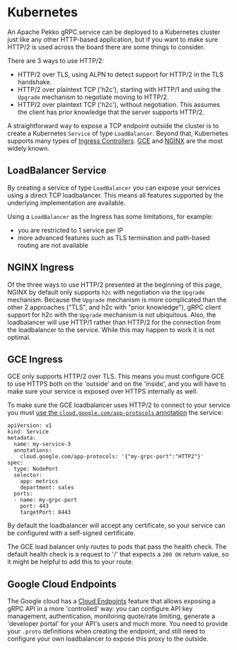# Kubernetes

An Apache Pekko gRPC service can be deployed to a Kubernetes cluster just like any other HTTP-based application,
but if you want to make sure HTTP/2 is used across the board there are some things to consider.

There are 3 ways to use HTTP/2:

* HTTP/2 over TLS, using ALPN to detect support for HTTP/2 in the TLS handshake.
* HTTP/2 over plaintext TCP ('h2c'), starting with HTTP/1 and using the `Upgrade` mechanism to negotiate moving to HTTP/2.
* HTTP/2 over plaintext TCP ('h2c'), without negotiation. This assumes the client has prior knowledge that the server supports HTTP/2.

A straightforward way to expose a TCP endpoint outside the cluster is to create a Kubernetes `Service` of type `LoadBalancer`. Beyond that, Kubernetes supports many types of [Ingress Controllers](https://kubernetes.io/docs/concepts/services-networking/ingress-controllers/).
[GCE](https://github.com/kubernetes/ingress-gce/blob/master/README.md) and [NGINX](https://github.com/kubernetes/ingress-nginx/blob/main/README.md)
are the most widely known.

## LoadBalancer Service

By creating a service of type `LoadBalancer` you can expose your services using a direct TCP loadbalancer.
This means all features supported by the underlying implementation are available.

Using a `LoadBalancer` as the Ingress has some limitations, for example:

* you are restricted to 1 service per IP
* more advanced features such as TLS termination and path-based routing are not available

## NGINX Ingress

Of the three ways to use HTTP/2 presented at the beginning of this page, NGINX by default only supports 
`h2c` with negotiation via the `Upgrade` mechanism. Because the `Upgrade` mechanism is more
complicated than the other 2 approaches ("TLS", and h2c with "prior knowledge"), gRPC client support 
for h2c with the `Upgrade` mechanism is not ubiquitous. Also, the loadbalancer will use HTTP/1 rather 
than HTTP/2 for the connection from the loadbalancer to the service. While this may happen to work it is not optimal.

## GCE Ingress

GCE only supports HTTP/2 over TLS. This means you must configure GCE to use HTTPS both on the
'outside' and on the 'inside', and you will have to make sure your service is exposed over HTTPS
internally as well.

To make sure the GCE loadbalancer uses HTTP/2 to connect to your service you must
[use the `cloud.google.com/app-protocols` annotation](https://cloud.google.com/kubernetes-engine/docs/concepts/ingress-xlb#https_tls_between_load_balancer_and_your_application) the service:

```
apiVersion: v1
kind: Service
metadata:
  name: my-service-3
  annotations:
    cloud.google.com/app-protocols: '{"my-grpc-port":"HTTP2"}'
spec:
  type: NodePort
  selector:
    app: metrics
    department: sales
  ports:
  - name: my-grpc-port
    port: 443
    targetPort: 8443
```

By default the loadbalancer will accept any certificate, so your service can be configured with
a self-signed certificate.

The GCE load balancer only routes to pods that pass the health check. The default health check
is a request to '/' that expects a `200 OK` return value, so it might be helpful to add this to your
route.

## Google Cloud Endpoints

The Google cloud has a [Cloud Endpoints](https://cloud.google.com/endpoints) feature that
allows exposing a gRPC API in a more 'controlled' way: you can configure API key management,
authentication, monitoring quote/rate limiting, generate a 'developer portal' for your API's users
and much more. You need to provide your `.proto` definitions when creating the endpoint, and
still need to configure your own loadbalancer to expose this proxy to the outside.   
